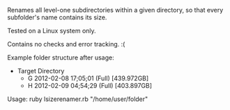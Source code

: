 Renames all level-one subdirectories within a given directory, so that every subfolder's name contains its size.

Tested on a Linux system only.

Contains no checks and error tracking. :(

Example folder structure after usage:

* Target Directory
  * G 2012-02-08 17;05;01 (Full) [439.972GB]
  * H 2012-02-09 04;54;29 (Full) [403.897GB]

Usage:
ruby lsizerenamer.rb "/home/user/folder"